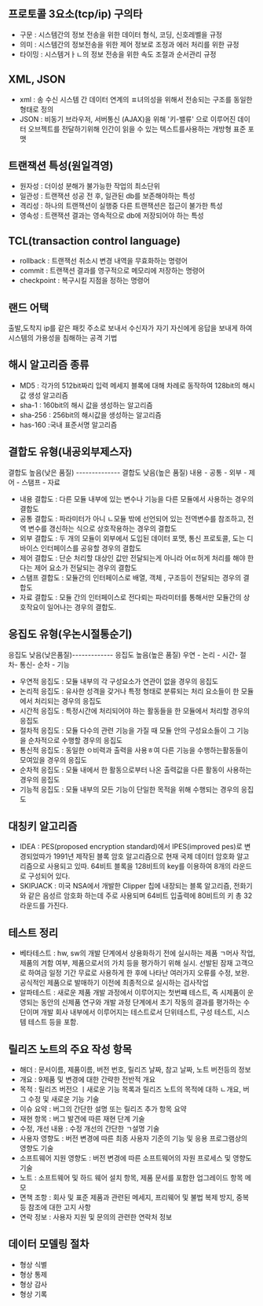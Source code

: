 ## 프로토콜 3요소(tcp/ip) 구의타
- 구문 : 시스템간의 정보 전송을 위한 데이터 형식, 코딩, 신호레벨을 규정
- 의미 : 시스템간의 정보전송을 위한 제어 정보로 조정과 에러 처리를 위한 규정
- 타이밍 : 시스템거ㅏㄴ의 정보 전송을 위한 속도 조절과 순서관리 규정
  
## XML, JSON
- xml : 송 수신 시스템 간  데이터 연계의 ㅍ녀의성을 위해서 전송되는 구조를 동일한 형태로 정의
- JSON : 비동기 브라우저, 서버통신 (AJAX)을 위해 '키-밸류' 으로 이루어진 데이터 오브젝트를 전달하기위해 인간이 읽을 수 있는 텍스트를사용하는 개방형 표준 포맷

## 트랜잭션 특성(원일격영)
- 원자성 : 더이성 분해가 불가능한 작업의 최소단위
- 일관성 : 트랜잭션 성공 전 후, 일관된 db를 보존해야하는 특성 
- 격리성 : 하나의 트랜잭션이 실행중 다른 트랜잭션은 접근이 불가한 특성
- 영속성 : 트랜잭션 결과는 영속적으로  db에 저장되어야 하는 특성

## TCL(transaction control language)
- rollback : 트랜잭선 취소시 변경 내역을 무효화하는 명령어
- commit : 트랜잭션 결과를 영구적으로 메모리에 저장하는 명령어
- checkpoint : 복구시킬 지점을 정하는 명령어

## 랜드 어택 
출발,도착지 ip를 같은 패킷 주소로 보내서 수신자가 자기 자신에게 응답을 보내게 하여 시스템의 가용성을 침해하는 공격 기법

## 해시 알고리즘 종류 
- MD5 : 각가의 512bit짜리 입력 메세지 블록에 대해 차례로 동작하여 128bit의 해시값 생성 알고리즘
- sha-1 : 160bit의 해시 값을 생성하는 알고리즘
- sha-256 : 256bit의 해시값을 생성하는 알고리즘
- has-160 :국내 표준서명 알고리즘

## 결합도 유형(내공외부제스자)
결합도 높음(낮은 품질) -------------- 결합도 낮음(높은 품질)
내용 - 공통 - 외부 - 제어 - 스탬프 - 자료
- 내용 결합도 : 다른 모듈 내부에 있는 변수나 기능을 다른 모듈에서 사용하는 경우의 결합도
- 공통 결합도 : 파라미터가 아니 ㄴ모듈 밖에 선언되어 있는 전역변수를 참조하고, 전역 변수를 갱신하는 식으로 상호작용하는 경우의 결합도
- 외부 결합도 : 두 개의 모듈이 외부에서 도입된 데이터 포맷, 통신 프로토콜, 도는 디바이스 인터페이스를 공유할 경우의 결합도
- 제어 결합도 : 단순 처리할 대상인 값만 전달되는게 아니라 어ㄸ허게 처리를 해야 한다는 제어 요소가 전달되는 경우의 결합도
- 스탬프 결합도 : 모듈간의 인터페이스로 배열, 객체 , 구조등이 전달되는 경우의 결합도 
- 자료 결합도 : 모듈 간의 인터페이스로 전다뢰는 파라미터를 통해서만 모듈간의 상호작요이 일어나는 경우의 결합도.


## 응집도 유형(우논시절통순기)
응집도 낮음(낮은품질)------------- 응집도 높음(높은 품질)
우연 - 논리 - 시간- 절차- 통신- 순차 - 기능
- 우연적 응집도 : 모듈 내부의 각 구성요소가 연관이 없을 경우의 응집도
- 논리적 응집도 : 유사한 성격을 갖거나 특정 형태로 분류되는 처리 요소들이 한 모듈에서 처리되는 경우의 응집도
- 시간적 응집도 : 특정시간에 처리되어야 하는 활동들을 한 모듈에서 처리할 경우의 응집도
- 절차적 응집도 : 모듈 다수의 관련 기능을 가질 때 모듈 안의 구성요소들이 그 기능을 순차적으로 수행할 경우의 응집도
- 통신적 응집도 : 동일한 ㅇ비력과 출력을 사용ㅎ여 다른 기능을 수행하는활동들이 모여있을 경우의 응집도
- 순차적 응집도 : 모듈 내에서 한 활동으로부터 나온 출력값을 다른 활동이 사용하는 경우의 응집도
- 기능적 응집도 : 모듈 내부의 모든 기능이 단일한 목적을 위해 수행되는 경우의 응집도 


## 대칭키 알고리즘
- IDEA : PES(proposed encryption standard)에서 IPES(improved pes)로 변경되었따가 1991년 제작된 블록 암호 알고리즘으로 현재 국제 데이터 암호화 알고리즘으로 사용되고 있따. 64비트 블록을 128비트의 key를 이용하여 8개의 라운드로 구성되어 있다.
- SKIPJACK : 미국 NSA에서 개발한 Clipper 칩에 내장되는 블록 알고리즘, 전화기와 같은 음성르 암호화 하는데 주로 사용되며 64비트 입출력에 80비트의 키 총 32라운드를 가진다.

## 테스트 정리
- 베타테스트 : hw, sw의 개발 단계에서 상용화하기 전에 실시하는 제품 ㄱ머사 작업, 제품의 겨함 여부, 제품으로서의 가치 등을 평가하기 위해 실시. 선발된 잠재 고객으로 하여금 일정 기간 무료로 사용하게 한 후에 나타난 여러가지 오류를 수정, 보완. 공식적인 제품으로 발매하기 이전에 최종적으로 실시하는 검사작업
- 알파테스트 : 새로운 제품 개발 과정에서 이루어지는 첫번쨰 테스트, 즉 시제품이 운영되는 동안의 신제품 연구와 개발 과정 단계에서 초기 작동의 결과를 평가하는 수단이며 개발 회사 내부에서 이루어지는 테스트로서 단위테스트, 구성 테스트, 시스템 테스트 등을 포함.

## 릴리즈 노트의 주요 작성 항목
- 해더 : 문서이름, 제품이름, 버전 번호, 릴리즈 날짜, 참고 날짜, 노트 버전등의 정보
- 개요 : 9제품 및 변경에 대한 간략한 전반적 개요
- 목적 : 릴리즈 버전으 ㅣ새로운 기능 목록과 릴리즈 노트의 목적에 대하 ㄴ개요, 버그 수정 및 새로운 기능 기술
- 이슈 요약 : 버그의 간단한 설명 또는 릴리즈 추가 항목 요약
- 재현 항목 : 버그 발견에 따른 재현 단계 기술
- 수정, 개선 내용 : 수정 개선의 간단한 ㄱ설명 기술
- 사용자 영향도 : 버전 변경에 따른 최종 사용자 기준의 기능 및 응용 프로그램상의 영향도 기술
- 소프트웨어 지원 영향도 : 버전 변경에 따른 소프트웨어의 자원 프로세스 및 영향도 기술
- 노트 : 소프트웨어 및 하드 웨어 설치 항목, 제품 문서를 포함한 업그레이드 항목 메모
- 면책 조항 : 회사 및 표준 제품과 관련된 메세지, 프리웨어 및 불법 복제 방지, 중복 등 참조에 대한 고지 사항
- 연락 정보 : 사용자 지원 및 문의의 관련한 연락처 정보 

## 데이터 모델링 절차

- 형상 식별 
- 형상 통제
- 형상 감사
- 형상 기록